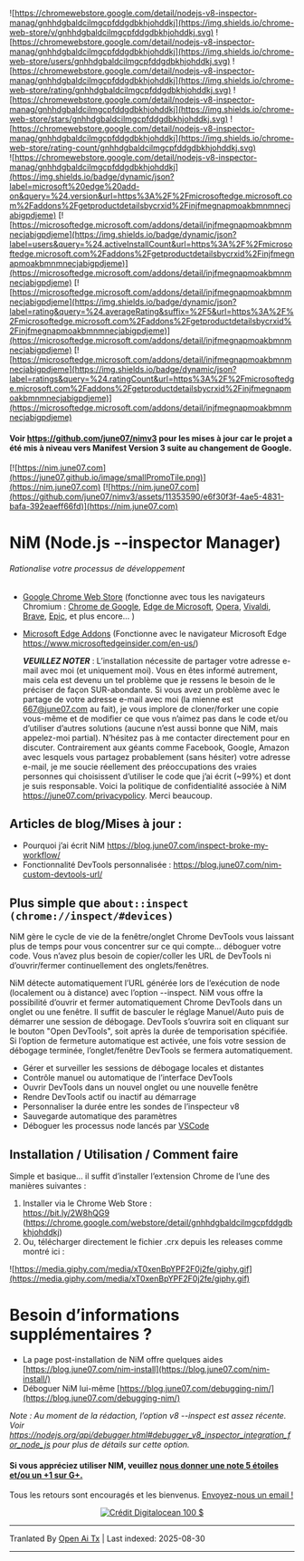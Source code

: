 ![https://chromewebstore.google.com/detail/nodejs-v8-inspector-manag/gnhhdgbaldcilmgcpfddgdbkhjohddkj](https://img.shields.io/chrome-web-store/v/gnhhdgbaldcilmgcpfddgdbkhjohddkj.svg)
![https://chromewebstore.google.com/detail/nodejs-v8-inspector-manag/gnhhdgbaldcilmgcpfddgdbkhjohddkj](https://img.shields.io/chrome-web-store/users/gnhhdgbaldcilmgcpfddgdbkhjohddkj.svg)
![https://chromewebstore.google.com/detail/nodejs-v8-inspector-manag/gnhhdgbaldcilmgcpfddgdbkhjohddkj](https://img.shields.io/chrome-web-store/rating/gnhhdgbaldcilmgcpfddgdbkhjohddkj.svg)
![https://chromewebstore.google.com/detail/nodejs-v8-inspector-manag/gnhhdgbaldcilmgcpfddgdbkhjohddkj](https://img.shields.io/chrome-web-store/stars/gnhhdgbaldcilmgcpfddgdbkhjohddkj.svg)
![https://chromewebstore.google.com/detail/nodejs-v8-inspector-manag/gnhhdgbaldcilmgcpfddgdbkhjohddkj](https://img.shields.io/chrome-web-store/rating-count/gnhhdgbaldcilmgcpfddgdbkhjohddkj.svg)<br>
![https://chromewebstore.google.com/detail/nodejs-v8-inspector-manag/gnhhdgbaldcilmgcpfddgdbkhjohddkj](https://img.shields.io/badge/dynamic/json?label=microsoft%20edge%20add-on&query=%24.version&url=https%3A%2F%2Fmicrosoftedge.microsoft.com%2Faddons%2Fgetproductdetailsbycrxid%2Finjfmegnapmoakbmnmnecjabigpdjeme)
[![https://microsoftedge.microsoft.com/addons/detail/injfmegnapmoakbmnmnecjabigpdjeme](https://img.shields.io/badge/dynamic/json?label=users&query=%24.activeInstallCount&url=https%3A%2F%2Fmicrosoftedge.microsoft.com%2Faddons%2Fgetproductdetailsbycrxid%2Finjfmegnapmoakbmnmnecjabigpdjeme)](https://microsoftedge.microsoft.com/addons/detail/injfmegnapmoakbmnmnecjabigpdjeme)
[![https://microsoftedge.microsoft.com/addons/detail/injfmegnapmoakbmnmnecjabigpdjeme](https://img.shields.io/badge/dynamic/json?label=rating&query=%24.averageRating&suffix=%2F5&url=https%3A%2F%2Fmicrosoftedge.microsoft.com%2Faddons%2Fgetproductdetailsbycrxid%2Finjfmegnapmoakbmnmnecjabigpdjeme)](https://microsoftedge.microsoft.com/addons/detail/injfmegnapmoakbmnmnecjabigpdjeme)
[![https://microsoftedge.microsoft.com/addons/detail/injfmegnapmoakbmnmnecjabigpdjeme](https://img.shields.io/badge/dynamic/json?label=ratings&query=%24.ratingCount&url=https%3A%2F%2Fmicrosoftedge.microsoft.com%2Faddons%2Fgetproductdetailsbycrxid%2Finjfmegnapmoakbmnmnecjabigpdjeme)](https://microsoftedge.microsoft.com/addons/detail/injfmegnapmoakbmnmnecjabigpdjeme)

<!--Les badges d’évaluation sont actuellement cassés en raison de [ceci](https://github.com/badges/shields/issues/5475) et [cela](https://github.com/pandawing/node-chrome-web-store-item-property/issues/275#issuecomment-687801815).-->

#### Voir https://github.com/june07/nimv3 pour les mises à jour car le projet a été mis à niveau vers Manifest Version 3 suite au changement de Google.

[![https://nim.june07.com](https://june07.github.io/image/smallPromoTile.png)](https://nim.june07.com) [![https://nim.june07.com](https://github.com/june07/nimv3/assets/11353590/e6f30f3f-4ae5-4831-bafa-392eaeff66fd)](https://nim.june07.com)

# NiM (Node.js --inspector Manager)
###### Rationalise votre processus de développement

* [Google Chrome Web Store]([http://bit.ly/2W8hQG9](https://chromewebstore.google.com/detail/nodejs-v8-inspector-manag/gnhhdgbaldcilmgcpfddgdbkhjohddkj?utm_source=github&utm_medium=readme&utm_campaign=nim&utm_content=1)) (fonctionne avec tous les navigateurs Chromium : [Chrome de Google](https://www.google.com/chrome/), [Edge de Microsoft](https://www.microsoftedgeinsider.com/en-us/, ), [Opera](https://www.opera.com/), [Vivaldi](https://vivaldi.com/), [Brave](https://brave.com/), [Epic](https://www.epicbrowser.com/), et plus encore...  )
* [Microsoft Edge Addons](https://microsoftedge.microsoft.com/addons/detail/injfmegnapmoakbmnmnecjabigpdjeme) (Fonctionne avec le navigateur Microsoft Edge https://www.microsoftedgeinsider.com/en-us/) 

    ***VEUILLEZ NOTER*** : L’installation nécessite de partager votre adresse e-mail avec moi (et uniquement moi). Vous en êtes informé autrement, mais cela est devenu un tel problème que je ressens le besoin de le préciser de façon SUR-abondante. Si vous avez un problème avec le partage de votre adresse e-mail avec moi (la mienne est 667@june07.com au fait), je vous implore de cloner/forker une copie vous-même et de modifier ce que vous n’aimez pas dans le code et/ou d’utiliser d’autres solutions (aucune n’est aussi bonne que NiM, mais appelez-moi partial). N’hésitez pas à me contacter directement pour en discuter. Contrairement aux géants comme Facebook, Google, Amazon avec lesquels vous partagez probablement (sans hésiter) votre adresse e-mail, je me soucie réellement des préoccupations des vraies personnes qui choisissent d’utiliser le code que j’ai écrit (~99%) et dont je suis responsable. Voici la politique de confidentialité associée à NiM https://june07.com/privacypolicy. Merci beaucoup.

## Articles de blog/Mises à jour :
* Pourquoi j’ai écrit NiM https://blog.june07.com/inspect-broke-my-workflow/
* Fonctionnalité DevTools personnalisée : https://blog.june07.com/nim-custom-devtools-url/
## Plus simple que `about::inspect (chrome://inspect/#devices)`

NiM gère le cycle de vie de la fenêtre/onglet Chrome DevTools vous laissant plus de temps pour vous concentrer sur ce qui compte... déboguer votre code. Vous n’avez plus besoin de copier/coller les URL de DevTools ni d’ouvrir/fermer continuellement des onglets/fenêtres.

NiM détecte automatiquement l’URL générée lors de l’exécution de node (localement ou à distance) avec l’option --inspect. NiM vous offre la possibilité d’ouvrir et fermer automatiquement Chrome DevTools dans un onglet ou une fenêtre. Il suffit de basculer le réglage Manuel/Auto puis de démarrer une session de débogage. DevTools s’ouvrira soit en cliquant sur le bouton "Open DevTools", soit après la durée de temporisation spécifiée. Si l’option de fermeture automatique est activée, une fois votre session de débogage terminée, l’onglet/fenêtre DevTools se fermera automatiquement.
 
 * Gérer et surveiller les sessions de débogage locales et distantes
 * Contrôle manuel ou automatique de l’interface DevTools
 * Ouvrir DevTools dans un nouvel onglet ou une nouvelle fenêtre
 * Rendre DevTools actif ou inactif au démarrage
 * Personnaliser la durée entre les sondes de l’inspecteur v8
 * Sauvegarde automatique des paramètres
 * Déboguer les processus node lancés par [VSCode](https://imgur.com/download/PRMn9md)
## Installation / Utilisation / Comment faire

Simple et basique... il suffit d’installer l’extension Chrome de l’une des manières suivantes :

1. Installer via le Chrome Web Store :  
    https://bit.ly/2W8hQG9 (https://chrome.google.com/webstore/detail/gnhhdgbaldcilmgcpfddgdbkhjohddkj)  
2. Ou, télécharger directement le fichier .crx depuis les releases comme montré ici :

![https://media.giphy.com/media/xT0xenBpYPF2F0j2fe/giphy.gif](https://media.giphy.com/media/xT0xenBpYPF2F0j2fe/giphy.gif)



# Besoin d’informations supplémentaires ?  
* La page post-installation de NiM offre quelques aides [https://blog.june07.com/nim-install](https://blog.june07.com/nim-install/)  
* Déboguer NiM lui-même [https://blog.june07.com/debugging-nim/](https://blog.june07.com/debugging-nim/)

*Note : Au moment de la rédaction, l’option v8 --inspect est assez récente. Voir https://nodejs.org/api/debugger.html#debugger_v8_inspector_integration_for_node_js pour plus de détails sur cette option.*  
#### Si vous appréciez utiliser NIM, veuillez [nous donner une note 5 étoiles et/ou un +1 sur G+.](https://chrome.google.com/webstore/detail/nim-node-inspector-manage/gnhhdgbaldcilmgcpfddgdbkhjohddkj/reviewshttps://chrome.google.com/webstore/detail/nim-node-inspector-manage/gnhhdgbaldcilmgcpfddgdbkhjohddkj/reviews)

Tous les retours sont encouragés et les bienvenus.  [Envoyez-nous un email !](https://raw.githubusercontent.com/june07/NiM/master/mailto:667@june07.com)

<!--  
[![IPv4 Lease](https://june07.github.io/image/EVERYTHING.jpg)](https://june07.com/blog/ipv4/?utm_source=NiM&utm_medium=options%20page&utm_campaign=ipv4&utm_content=2)  
-->

<div style="display:flex; justify-content:center;">  
  <a href="https://m.do.co/c/fe4184318b19" target="_blank" rel="noopener"><IMG border="0" alt="Crédit Digitalocean 100 $" src="https://june07.github.io/image/digitalocean-credit.png"></a>  
</div>




---

Tranlated By [Open Ai Tx](https://github.com/OpenAiTx/OpenAiTx) | Last indexed: 2025-08-30

---
